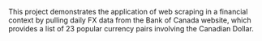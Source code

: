 This project demonstrates the application of web scraping in a financial context by pulling daily FX data from the Bank of Canada website, which provides a list of 23 popular currency pairs involving the Canadian Dollar.
